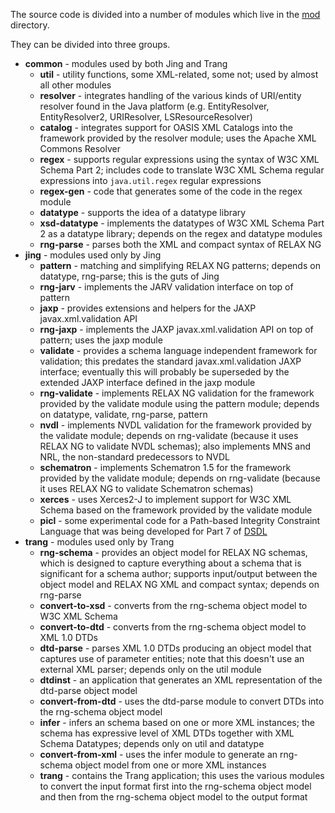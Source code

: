 The source code is divided into a number of modules which live in the [mod](http://code.google.com/p/jing-trang/source/browse/#svn/trunk/mod) directory.

They can be divided into three groups.

  * **common** - modules used by both Jing and Trang
    * **util** - utility functions, some XML-related, some not; used by almost all other modules
    * **resolver** - integrates handling of the various kinds of URI/entity resolver found in the Java platform (e.g. EntityResolver, EntityResolver2, URIResolver, LSResourceResolver)
    * **catalog** - integrates support for OASIS XML Catalogs into the framework provided by the resolver module; uses the Apache XML Commons Resolver
    * **regex** - supports regular expressions using the syntax of W3C XML Schema Part 2; includes code to translate W3C XML Schema regular expressions into `java.util.regex` regular expressions
    * **regex-gen** - code that generates some of the code in the regex module
    * **datatype** - supports the idea of a datatype library
    * **xsd-datatype** - implements the datatypes of W3C XML Schema Part 2 as a datatype library; depends on the regex and datatype modules
    * **rng-parse** - parses both the XML and compact syntax of RELAX NG
  * **jing** - modules used only by Jing
    * **pattern** - matching and simplifying RELAX NG patterns; depends on datatype, rng-parse; this is the guts of Jing
    * **rng-jarv** - implements the JARV validation interface on top of pattern
    * **jaxp** - provides extensions and helpers for the JAXP javax.xml.validation API
    * **rng-jaxp** - implements the JAXP javax.xml.validation API on top of pattern; uses the jaxp module
    * **validate** - provides a schema language independent framework for validation; this predates the standard javax.xml.validation JAXP interface; eventually this will probably be superseded by the extended JAXP interface defined in the jaxp module
    * **rng-validate** - implements RELAX NG validation for the framework provided by the validate module using the pattern module; depends on datatype, validate, rng-parse, pattern
    * **nvdl** - implements NVDL validation for the framework provided by the validate module; depends on rng-validate (because it uses RELAX NG to validate NVDL schemas); also implements MNS and NRL, the non-standard predecessors to NVDL
    * **schematron** - implements Schematron 1.5 for the framework provided by the validate module; depends on rng-validate (because it uses RELAX NG to validate Schematron schemas)
    * **xerces** - uses Xerces2-J to implement support for W3C XML Schema based on the framework provided by the validate module
    * **picl** - some experimental code for a Path-based Integrity Constraint Language that was being developed for Part 7 of [DSDL](http://www.dsdl.org)
  * **trang** - modules used only by Trang
    * **rng-schema** - provides an object model for RELAX NG schemas, which is designed to capture everything about a schema that is significant for a schema author; supports input/output between the object model and RELAX NG XML and compact syntax; depends on rng-parse
    * **convert-to-xsd** - converts from the rng-schema object model to W3C XML Schema
    * **convert-to-dtd** - converts from the rng-schema object model to XML 1.0 DTDs
    * **dtd-parse** - parses XML 1.0 DTDs producing an object model that captures use of parameter entities; note that this doesn't use an external XML parser; depends only on the util module
    * **dtdinst** - an application that generates an XML representation of the dtd-parse object model
    * **convert-from-dtd** - uses the dtd-parse module to convert DTDs into the rng-schema object model
    * **infer** - infers an schema based on one or more XML instances; the schema has expressive level of XML DTDs together with XML Schema Datatypes; depends only on util and datatype
    * **convert-from-xml** - uses the infer module to generate an rng-schema object model from one or more XML instances
    * **trang** - contains the Trang application; this uses the various modules to convert the input format first into the rng-schema object model and then from the rng-schema object model to the output format
